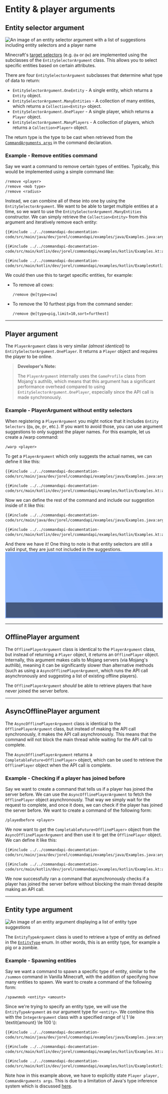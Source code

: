 # Entity & player arguments

## Entity selector argument

![An image of an entity selector argument with a list of suggestions including entity selectors and a player name](./images/arguments/entityselector.png)

Minecraft's [target selectors](https://minecraft.wiki/w/Commands#Target_selectors) (e.g. `@a` or `@e`) are implemented using the subclasses of the `EntitySelectorArgument` class. This allows you to select specific entities based on certain attributes.

There are four `EntitySelectorArgument` subclasses that determine what type of data to return:

- `EntitySelectorArgument.OneEntity` - A single entity, which returns a `Entity` object.
- `EntitySelectorArgument.ManyEntities`  - A collection of many entities, which returns a `Collection<Entity>` object.
- `EntitySelectorArgument.OnePlayer` - A single player, which returns a `Player` object.
- `EntitySelectorArgument.ManyPlayers` - A collection of players, which returns a `Collection<Player>` object.

The return type is the type to be cast when retrieved from the [`CommandArguments args`](./commandarguments.md) in the command declaration.

<div class="example">

### Example - Remove entities command

Say we want a command to remove certain types of entities. Typically, this would be implemented using a simple command like:

```mccmd
/remove <player>
/remove <mob type>
/remove <radius>
```

Instead, we can combine all of these into one by using the `EntitySelectorArgument`. We want to be able to target multiple entities at a time, so we want to use the `EntitySelectorArgument.ManyEntities` constructor. We can simply retrieve the `Collection<Entity>` from this argument and iteratively remove each entity:

<div class="multi-pre">

```java,Java
{{#include ../../commandapi-documentation-code/src/main/java/dev/jorel/commandapi/examples/java/Examples.java:argumentEntities1}}
```

```kotlin,Kotlin
{{#include ../../commandapi-documentation-code/src/main/kotlin/dev/jorel/commandapi/examples/kotlin/Examples.kt:argumentEntities1}}
```

```kotlin,Kotlin_DSL
{{#include ../../commandapi-documentation-code/src/main/kotlin/dev/jorel/commandapi/examples/kotlin/ExamplesKotlinDSL.kt:argumentEntities1}}
```

</div>

We could then use this to target specific entities, for example:

- To remove all cows:

  ```mccmd
  /remove @e[type=cow]
  ```

- To remove the 10 furthest pigs from the command sender:

  ```mccmd
  /remove @e[type=pig,limit=10,sort=furthest]
  ```

</div>

-----

## Player argument

The `PlayerArgument` class is very similar _(almost identical)_ to `EntitySelectorArgument.OnePlayer`. It returns a `Player` object and requires the player to be online.

> **Developer's Note:**
>
> The `PlayerArgument` internally uses the `GameProfile` class from Mojang's authlib, which means that this argument has a significant performance overhead compared to using `EntitySelectorArgument.OnePlayer`, especially since the API call is made synchronously.

<div class="example">

### Example - PlayerArgument without entity selectors

When registering a `PlayerArgument` you might notice that it includes `Entity Selectors` (`@a`, `@e`, `@r`, etc.). If you want to avoid those, you can use argument suggestions to only suggest the player names. For this example, let us create a /warp command:

```mccmd
/warp <player>
```

To get a `PlayerArgument` which only suggests the actual names, we can define it like this:

<div class="multi-pre">

```java,Java
{{#include ../../commandapi-documentation-code/src/main/java/dev/jorel/commandapi/examples/java/Examples.java:argumentEntities2}}
```

```kotlin,Kotlin
{{#include ../../commandapi-documentation-code/src/main/kotlin/dev/jorel/commandapi/examples/kotlin/Examples.kt:argumentEntities2}}
```

</div>

Now we can define the rest of the command and include our suggestion inside of it like this:

<div class="multi-pre">

```java,Java
{{#include ../../commandapi-documentation-code/src/main/java/dev/jorel/commandapi/examples/java/Examples.java:argumentEntities3}}
```

```kotlin,Kotlin
{{#include ../../commandapi-documentation-code/src/main/kotlin/dev/jorel/commandapi/examples/kotlin/Examples.kt:argumentEntities3}}
```

</div>

And there we have it! One thing to note is that entity selectors are still a valid input, they are just not included in the suggestions.
![WarpCommand](./images/entityselectorplayerexample.gif)

</div>

-----

## OfflinePlayer argument

The `OfflinePlayerArgument` class is identical to the `PlayerArgument` class, but instead of returning a `Player` object, it returns an `OfflinePlayer` object. Internally, this argument makes calls to Mojang servers (via Mojang's authlib), meaning it can be significantly slower than alternative methods (such as using a `AsyncOfflinePlayerArgument`, which runs the API call asynchronously and suggesting a list of existing offline players).

The `OfflinePlayerArgument` _should_ be able to retrieve players that have never joined the server before.

-----

## AsyncOfflinePlayer argument

The `AsyncOfflinePlayerArgument` class is identical to the `OfflinePlayerArgument` class, but instead of making the API call synchronously, it makes the API call asynchronously. This means that the command will not block the main thread while waiting for the API call to complete.

The `AsyncOfflinePlayerArgument` returns a `CompletableFuture<OfflinePlayer>` object, which can be used to retrieve the `OfflinePlayer` object when the API call is complete.

<div class="example">

### Example - Checking if a player has joined before

Say we want to create a command that tells us if a player has joined the server before. We can use the `AsyncOfflinePlayerArgument` to fetch the `OfflinePlayer` object asynchronously. That way we simply wait for the request to complete, and once it does, we can check if the player has joined the server before. We want to create a command of the following form:

```mccmd
/playedbefore <player>
```

We now want to get the `CompletableFuture<OfflinePlayer>` object from the `AsyncOfflinePlayerArgument` and then use it to get the `OfflinePlayer` object. We can define it like this:

<div class="multi-pre">

```java,Java
{{#include ../../commandapi-documentation-code/src/main/java/dev/jorel/commandapi/examples/java/Examples.java:argumentAsyncOfflinePlayer1}}
```

```kotlin,Kotlin
{{#include ../../commandapi-documentation-code/src/main/kotlin/dev/jorel/commandapi/examples/kotlin/Examples.kt:argumentAsyncOfflinePlayer1}}
```

</div>

We now successfully ran a command that asynchronously checks if a player has joined the server before without blocking the main thread despite making an API call.

</div>

-----

## Entity type argument

![An image of an entity argument displaying a list of entity type suggestions](./images/arguments/entitytype.png)

The `EntityTypeArgument` class is used to retrieve a type of entity as defined in the [`EntityType`](https://hub.spigotmc.org/javadocs/bukkit/org/bukkit/entity/EntityType.html) enum. In other words, this is an entity type, for example a pig or a zombie.

<div class="example">

### Example - Spawning entities

Say we want a command to spawn a specific type of entity, similar to the `/summon` command in Vanilla Minecraft, with the addition of specifying how many entities to spawn. We want to create a command of the following form:

```mccmd
/spawnmob <entity> <amount>
```

Since we're trying to specify an entity type, we will use the `EntityTypeArgument` as our argument type for `<entity>`. We combine this with the `IntegerArgument` class with a specified range of \\( 1 \le \textit{amount} \le 100 \\):

<div class="multi-pre">

```java,Java
{{#include ../../commandapi-documentation-code/src/main/java/dev/jorel/commandapi/examples/java/Examples.java:argumentEntities4}}
```

```kotlin,Kotlin
{{#include ../../commandapi-documentation-code/src/main/kotlin/dev/jorel/commandapi/examples/kotlin/Examples.kt:argumentEntities4}}
```

```kotlin,Kotlin_DSL
{{#include ../../commandapi-documentation-code/src/main/kotlin/dev/jorel/commandapi/examples/kotlin/ExamplesKotlinDSL.kt:argumentEntities2}}
```

</div>

Note how in this example above, we have to explicitly state `Player player, CommandArguments args`. This is due to a limitation of Java's type inference system which is discussed [here](./commandregistration.md#setting-the-commands-executor).

</div>
